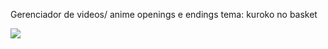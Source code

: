 Gerenciador de videos/ anime openings e endings
tema: kuroko no basket

![](https://media1.tenor.com/m/V1ZtDMd-KSYAAAAd/good-night.gif)
